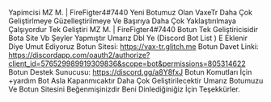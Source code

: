 
 Yapimcisi  MZ M. | FireFigter4#7440 Yeni Botumuz Olan VaxeTr Daha Çok Geliştirlmeye Güzelleştirilmeye Ve Başırıya Daha Çok Yaklaştırılmaya Çalşıyordur Tek Geliştiri MZ M. | FireFigter4#7440 Botun Tek Geliştiricisidir Bota Site Vb Şeyler Yapmıştır Umarız Dbl Ye (Discord Bot List ) E Eklenir Diye Umut Ediyoruz
 Botun Sitesi: https://vax-tr.glitch.me
 Botun Davet Linki: https://discordapp.com/oauth2/authorize?client_id=576529989919309836&scope=bot&permissions=805314622
 Botun Destek Sunucusu: https://discord.gg/a8Y8fxJ
 Botun Komutları İçin +yardım Bot Asla Kapanmıcaktır Daha Çok Geliştirilecektir
 Umarız Botumuzu Ve Botun Sitesini Beğenmişinizdir Beni Dinlediğiniğiz İçin Teşekkürler.


